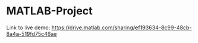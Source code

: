 # MATLAB-Project
Link to live demo: https://drive.matlab.com/sharing/ef193634-8c99-48cb-8a4a-519fd75c46ae
